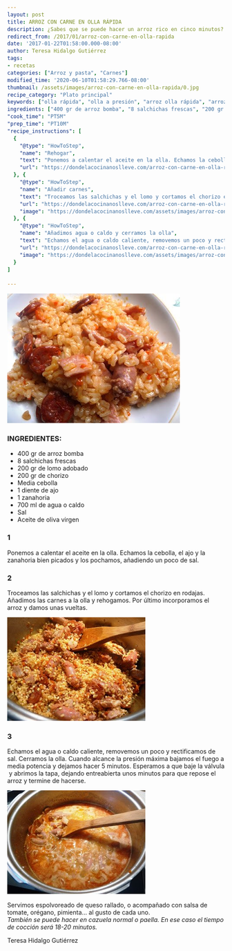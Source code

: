 ```yaml
---
layout: post
title: ARROZ CON CARNE EN OLLA RÁPIDA
description: ¿Sabes que se puede hacer un arroz rico en cinco minutos?
redirect_from: /2017/01/arroz-con-carne-en-olla-rapida
date: '2017-01-22T01:58:00.000-08:00'
author: Teresa Hidalgo Gutiérrez
tags:
- recetas
categories: ["Arroz y pasta", "Carnes"]
modified_time: '2020-06-10T01:58:29.766-08:00'
thumbnail: /assets/images/arroz-con-carne-en-olla-rapida/0.jpg
recipe_category: "Plato principal" 
keywords: ["olla rápida", "olla a presión", "arroz olla rápida", "arroz con carne", "arroz con chorizo", "arroz olla a presión"]
ingredients: ["400 gr de arroz bomba", "8 salchichas frescas", "200 gr de lomo adobado", "200 gr de chorizo", "Media cebolla", "1 diente de ajo", "1 zanahoria", "700 ml de agua o caldo", "Sal", "Aceite de oliva virgen"]
"cook_time": "PT5M"
"prep_time": "PT10M"
"recipe_instructions": [
  {
    "@type": "HowToStep",
    "name": "Rehogar",
    "text": "Ponemos a calentar el aceite en la olla. Echamos la cebolla, el ajo y la zanahoria bien picados y los pochamos, añadiendo un poco de sal.",
    "url": "https://dondelacocinanoslleve.com/arroz-con-carne-en-olla-rapida#1"
  }, {
    "@type": "HowToStep",
    "name": "Añadir carnes",
    "text": "Troceamos las salchichas y el lomo y cortamos el chorizo en rodajas. Añadimos las carnes a la olla y rehogamos. Por último incorporamos el arroz y damos unas vueltas.",
    "url": "https://dondelacocinanoslleve.com/arroz-con-carne-en-olla-rapida#2",
    "image": "https://dondelacocinanoslleve.com/assets/images/arroz-con-carne-en-olla-rapida/1.jpg"
  }, {
    "@type": "HowToStep",
    "name": "Añadimos agua o caldo y cerramos la olla",
    "text": "Echamos el agua o caldo caliente, removemos un poco y rectificamos de sal. Cerramos la olla. Cuando alcance la presión máxima bajamos el fuego a media potencia y dejamos hacer 5 minutos. Esperamos a que baje la válvula  y abrimos la tapa, dejando entreabierta unos minutos para que repose el arroz y termine de hacerse.",
    "url": "https://dondelacocinanoslleve.com/arroz-con-carne-en-olla-rapida#3",
    "image": "https://dondelacocinanoslleve.com/assets/images/arroz-con-carne-en-olla-rapida/2.jpg"
  }
]

---
```


![](/assets/images/arroz-con-carne-en-olla-rapida/0.jpg)

  
### INGREDIENTES:
* 400 gr de arroz bomba
* 8 salchichas frescas
* 200 gr de lomo adobado
* 200 gr de chorizo
* Media cebolla
* 1 diente de ajo
* 1 zanahoria
* 700 ml de agua o caldo  
* Sal
* Aceite de oliva virgen  

### 1

Ponemos a calentar el aceite en la olla. Echamos la cebolla, el ajo y la zanahoria bien picados y los pochamos, añadiendo un poco de sal.

### 2

Troceamos las salchichas y el lomo y cortamos el chorizo en rodajas. Añadimos las carnes a la olla y rehogamos. Por último incorporamos el arroz y damos unas vueltas.  

![](/assets/images/arroz-con-carne-en-olla-rapida/1.jpg)

### 3

Echamos el agua o caldo caliente, removemos un poco y rectificamos de sal. Cerramos la olla. Cuando alcance la presión máxima bajamos el fuego a media potencia y dejamos hacer 5 minutos. Esperamos a que baje la válvula  y abrimos la tapa, dejando entreabierta unos minutos para que repose el arroz y termine de hacerse.  

![](/assets/images/arroz-con-carne-en-olla-rapida/2.jpg)

  
Servimos espolvoreado de queso rallado, o acompañado con salsa de tomate, orégano, pimienta… al gusto de cada uno.  
_También se puede hacer en cazuela normal o paella. En ese caso el tiempo de cocción será 18-20 minutos._  
  
Teresa Hidalgo Gutiérrez
